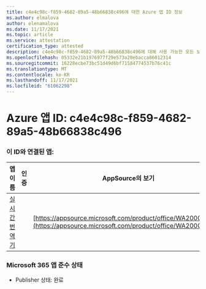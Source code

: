 ```yaml
---
title: c4e4c98c-f859-4682-89a5-48b66838c496에 대한 Azure 앱 ID 정보
ms.author: elmalova
author: elenamalova
ms.date: 11/17/2021
ms.topic: article
ms.service: attestation
certification_type: attested
description: c4e4c98c-f859-4682-89a5-48b66838c496에 대해 사용 가능한 모든 보안 및 규정 준수 정보입니다.
ms.openlocfilehash: 05332e21b1976977f29e573a20ebacca86012314
ms.sourcegitcommit: 16228ecbe73bc51d49d6bf71584774537b76c41c
ms.translationtype: MT
ms.contentlocale: ko-KR
ms.lasthandoff: 11/17/2021
ms.locfileid: "61062298"
---
```

# <a name="azure-app-id-c4e4c98c-f859-4682-89a5-48b66838c496"></a>Azure 앱 ID: c4e4c98c-f859-4682-89a5-48b66838c496


### <a name="apps-associated-with-this-id"></a>이 ID와 연결된 앱:
| **앱 이름** | **인증** | **AppSource의 보기** |
|--------------|---------------|-----------------------|
| [실시간 번역기](https://docs.microsoft.com/microsoft-365-app-certification/forward/WA200002171) |  | [https://appsource.microsoft.com/product/office/WA200002171](https://appsource.microsoft.com/product/office/WA200002171) |

### <a name="microsoft-365-app-compliance-status"></a>Microsoft 365 앱 준수 상태
- Publisher 상태: 완료
